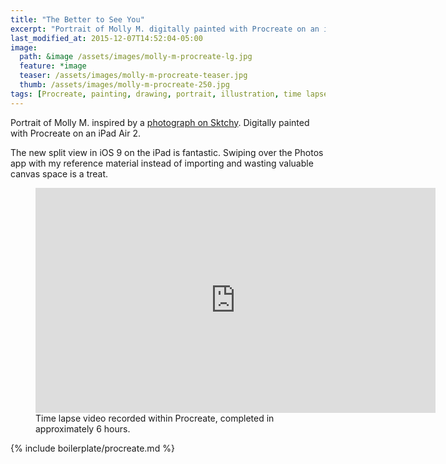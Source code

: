```yaml
---
title: "The Better to See You"
excerpt: "Portrait of Molly M. digitally painted with Procreate on an iPad."
last_modified_at: 2015-12-07T14:52:04-05:00
image: 
  path: &image /assets/images/molly-m-procreate-lg.jpg
  feature: *image
  teaser: /assets/images/molly-m-procreate-teaser.jpg
  thumb: /assets/images/molly-m-procreate-250.jpg
tags: [Procreate, painting, drawing, portrait, illustration, time lapse, Sktchy]
---
```


Portrait of Molly M. inspired by a [photograph on Sktchy](http://sktchy.com/hvnEKC). Digitally painted with Procreate on an iPad Air 2.

The new split view in iOS 9 on the iPad is fantastic. Swiping over the Photos app with my reference material instead of importing and wasting valuable canvas space is a treat.

<figure>
  <iframe width="640" height="360" src="https://www.youtube-nocookie.com/embed/8DPmXlx58Dk?controls=0&amp;showinfo=0" frameborder="0" allowfullscreen></iframe>
  <figcaption>Time lapse video recorded within Procreate, completed in approximately 6 hours.</figcaption>
</figure>

{% include boilerplate/procreate.md %}
